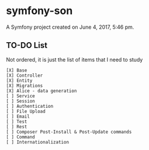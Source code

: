 symfony-son
===========

A Symfony project created on June 4, 2017, 5:46 pm.

## TO-DO List

Not ordered, it is just the list of items that I need to study 

```
[X] Base
[X] Controller
[X] Entity
[X] Migrations
[X] Alice - data generation
[ ] Service
[ ] Session
[ ] Authentication
[ ] File Upload
[ ] Email
[ ] Test
[ ] Rest
[ ] Composer Post-Install & Post-Update commands
[ ] Command
[ ] Internationalization
```
